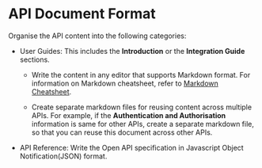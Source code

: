 # API Document Format

Organise the API content into the following categories:

* User Guides: This includes the **Introduction** or the **Integration Guide** sections.
  * Write the content in any editor that supports Markdown format.  For information on Markdown cheatsheet, refer to [Markdown Cheatsheet](https://www.markdownguide.org/cheat-sheet).

  * Create separate markdown files for reusing content across multiple APIs. For example, if the **Authentication and Authorisation** information is same for other APIs, create a separate markdown file, so that you can reuse this document across other APIs.

* API Reference: Write the Open API specification in Javascript Object Notification(JSON) format.
